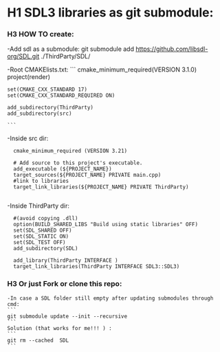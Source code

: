  
 # H1 SDL3 libraries as git submodule:
 
 ### H3 HOW TO create:
 
 -Add sdl as a submodule:
	git submodule add https://github.com/libsdl-org/SDL.git ./ThirdParty/SDL/
 
 
 -Root CMAKElists.txt:
	```
	cmake_minimum_required(VERSION 3.1.0)
	project(render)
	
	set(CMAKE_CXX_STANDARD 17)
	set(CMAKE_CXX_STANDARD_REQUIRED ON)
	
	add_subdirectory(ThirdParty)
	add_subdirectory(src)
	
	```
  -Inside src dir:
  ```
	cmake_minimum_required (VERSION 3.21)
	
	# Add source to this project's executable.
	add_executable (${PROJECT_NAME})
	target_sources(${PROJECT_NAME} PRIVATE main.cpp)
	#link to libraries
	target_link_libraries(${PROJECT_NAME} PRIVATE ThirdParty)
	
  ```
  -Inside ThirdParty dir:
  ```
	#(avoid copying .dll)
	option(BUILD_SHARED_LIBS "Build using static libraries" OFF)
	set(SDL_SHARED OFF)
	set(SDL_STATIC ON)
	set(SDL_TEST OFF)
	add_subdirectory(SDL)
	
	add_library(ThirdParty INTERFACE )
	target_link_libraries(ThirdParty INTERFACE SDL3::SDL3)

  ```

   ### H3 Or just Fork or clone this repo:
	-In case a SDL folder still empty after updating submodules through cmd:
	```
	git submodule update --init --recursive
	```
	Solution (that works for me!!! ) : 
	```
	git rm --cached  SDL
	```
	

	